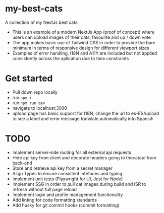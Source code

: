 # my-best-cats
 A collection of my NextJs best cats

 - This is an example of a modern NextJs App (proof of concept) where users can upload images of their cats, favourite and up / down vote
 - The app makes basic use of Tailwind CSS in order to provide the bare minimum in terms of responsive design for different viewport sizes
 - Examples of error handling, I18N and A11Y are included but not applied consistently across the aplication due to time constraints

# Get started

- Pull down repo locally
- run `npm i`
- run `npm run dev`
- navigate to localhost:3000
- upload page has basic support for I18N, change the url to es-ES/upload to see a label and error message translate automatically into Spanish

# TODO

- Implement server-side routing for all external api requests
- Hide api key from client and decorate headers going to thecatapi from back-end
- Store and retrieve api key from a secret manager
- Align Types to ensure consistent intefaces and typing
- Implement unit tests (Playwright for UI, Jest for Node)
- Implement SSG in order to pull cat images during build and ISR to refresh without full page reload
- Implement login and profile management functionality
- Add linting for code formatting standards
- Add husky for git commit hooks (commit formatting)